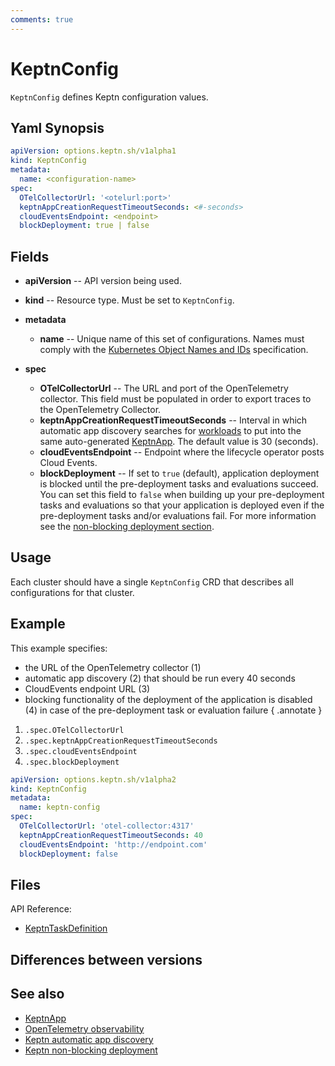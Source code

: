 ```yaml
---
comments: true
---
```


# KeptnConfig

`KeptnConfig` defines Keptn configuration values.

## Yaml Synopsis

```yaml
apiVersion: options.keptn.sh/v1alpha1
kind: KeptnConfig
metadata:
  name: <configuration-name>
spec:
  OTelCollectorUrl: '<otelurl:port>'
  keptnAppCreationRequestTimeoutSeconds: <#-seconds>
  cloudEventsEndpoint: <endpoint>
  blockDeployment: true | false
```

## Fields

* **apiVersion** -- API version being used.
* **kind** -- Resource type.
  Must be set to `KeptnConfig`.

* **metadata**
    * **name** -- Unique name of this set of configurations.
      Names must comply with the
      [Kubernetes Object Names and IDs](https://kubernetes.io/docs/concepts/overview/working-with-objects/names/#dns-subdomain-names)
      specification.

* **spec**
    * **OTelCollectorUrl** -- The URL and port of the OpenTelemetry collector.
      This field must be populated in order to export traces to the OpenTelemetry Collector.
    * **keptnAppCreationRequestTimeoutSeconds** --
      Interval in which automatic app discovery searches for [workloads](https://kubernetes.io/docs/concepts/workloads/)
      to put into the same auto-generated [KeptnApp](app.md).
      The default value is 30 (seconds).
    * **cloudEventsEndpoint** -- Endpoint where the lifecycle operator posts Cloud Events.
    * **blockDeployment** -- If set to `true` (default), application deployment is blocked until the
      pre-deployment tasks and evaluations succeed.
      You can set this field to `false` when building up
      your pre-deployment tasks and evaluations
      so that your application is deployed
      even if the pre-deployment tasks and/or evaluations fail.
      For more information see the
      [non-blocking deployment section](../../components/lifecycle-operator/keptn-non-blocking.md).

## Usage

Each cluster should have a single `KeptnConfig` CRD that describes all configurations for that cluster.

## Example

This example specifies:

* the URL of the OpenTelemetry collector (1)
* automatic app discovery (2) that should be run every 40 seconds
* CloudEvents endpoint URL (3)
* blocking functionality of the deployment of the application is disabled (4) in case
  of the pre-deployment task or evaluation failure
{ .annotate }

1. `.spec.OTelCollectorUrl`
2. `.spec.keptnAppCreationRequestTimeoutSeconds`
3. `.spec.cloudEventsEndpoint`
4. `.spec.blockDeployment`

```yaml
apiVersion: options.keptn.sh/v1alpha2
kind: KeptnConfig
metadata:
  name: keptn-config
spec:
  OTelCollectorUrl: 'otel-collector:4317'
  keptnAppCreationRequestTimeoutSeconds: 40
  cloudEventsEndpoint: 'http://endpoint.com'
  blockDeployment: false
```

## Files

API Reference:

* [KeptnTaskDefinition](../api-reference/lifecycle/v1beta1/index.md#keptntaskdefinition)

## Differences between versions

## See also

* [KeptnApp](./app.md)
* [OpenTelemetry observability](../../guides/otel.md)
* [Keptn automatic app discovery](../../guides/auto-app-discovery.md)
* [Keptn non-blocking deployment](../../components/lifecycle-operator/keptn-non-blocking.md)
